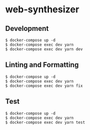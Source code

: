 # web-synthesizer

## Development

```
$ docker-compose up -d
$ docker-compose exec dev yarn
$ docker-compose exec dev yarn dev
```

## Linting and Formatting

```
$ docker-compose up -d
$ docker-compose exec dev yarn
$ docker-compose exec dev yarn fix
```

## Test

```
$ docker-compose up -d
$ docker-compose exec dev yarn
$ docker-compose exec dev yarn test
```
